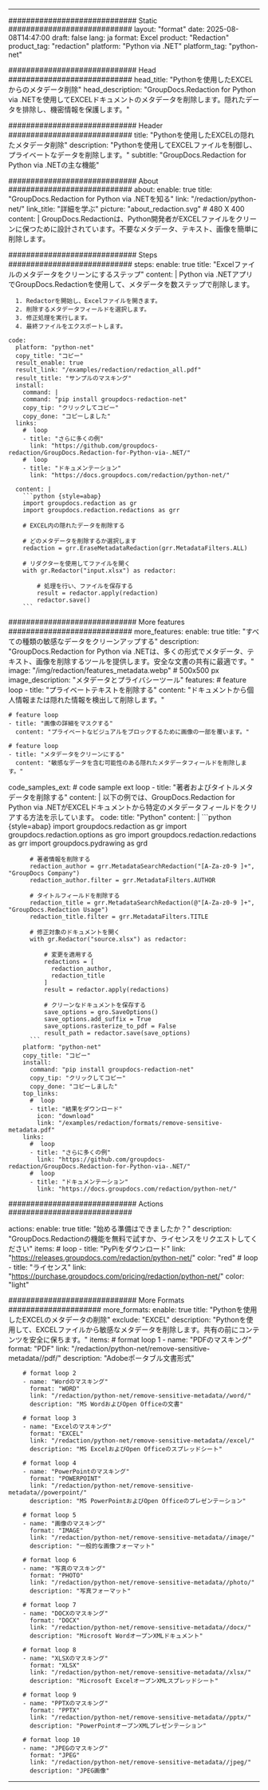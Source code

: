 
---
############################# Static ############################
layout: "format"
date:  2025-08-08T14:47:00
draft: false
lang: ja
format: Excel
product: "Redaction"
product_tag: "redaction"
platform: "Python via .NET"
platform_tag: "python-net"

############################# Head ############################
head_title: "Pythonを使用したEXCELからのメタデータ削除"
head_description: "GroupDocs.Redaction for Python via .NETを使用してEXCELドキュメントのメタデータを削除します。隠れたデータを排除し、機密情報を保護します。"

############################# Header ############################
title: "Pythonを使用したEXCELの隠れたメタデータ削除" 
description: "Pythonを使用してEXCELファイルを制御し、プライベートなデータを削除します。"
subtitle: "GroupDocs.Redaction for Python via .NETの主な機能" 

############################# About ############################
about:
    enable: true
    title: "GroupDocs.Redaction for Python via .NETを知る"
    link: "/redaction/python-net/"
    link_title: "詳細を学ぶ"
    picture: "about_redaction.svg" # 480 X 400
    content: |
       GroupDocs.Redactionは、Python開発者がEXCELファイルをクリーンに保つために設計されています。不要なメタデータ、テキスト、画像を簡単に削除します。

############################# Steps ############################
steps:
    enable: true
    title: "Excelファイルのメタデータをクリーンにするステップ"
    content: |
      Python via .NETアプリでGroupDocs.Redactionを使用して、メタデータを数ステップで削除します。
      
      1. Redactorを開始し、Excelファイルを開きます。
      2. 削除するメタデータフィールドを選択します。
      3. 修正処理を実行します。
      4. 最終ファイルをエクスポートします。
   
    code:
      platform: "python-net"
      copy_title: "コピー"
      result_enable: true
      result_link: "/examples/redaction/redaction_all.pdf"
      result_title: "サンプルのマスキング"
      install:
        command: |
        command: "pip install groupdocs-redaction-net"
        copy_tip: "クリックしてコピー"
        copy_done: "コピーしました"
      links:
        #  loop
        - title: "さらに多くの例"
          link: "https://github.com/groupdocs-redaction/GroupDocs.Redaction-for-Python-via-.NET/"
        #  loop
        - title: "ドキュメンテーション"
          link: "https://docs.groupdocs.com/redaction/python-net/"
          
      content: |
        ```python {style=abap}
        import groupdocs.redaction as gr
        import groupdocs.redaction.redactions as grr

        # EXCEL内の隠れたデータを削除する

        # どのメタデータを削除するか選択します
        redaction = grr.EraseMetadataRedaction(grr.MetadataFilters.ALL)

        # リダクターを使用してファイルを開く
        with gr.Redactor("input.xlsx") as redactor:

            # 処理を行い、ファイルを保存する
            result = redactor.apply(redaction)
            redactor.save()
        ```            


############################# More features ############################
more_features:
  enable: true
  title: "すべての種類の敏感なデータをクリーンアップする"
  description: "GroupDocs.Redaction for Python via .NETは、多くの形式でメタデータ、テキスト、画像を削除するツールを提供します。安全な文書の共有に最適です。"
  image: "/img/redaction/features_metadata.webp" # 500x500 px
  image_description: "メタデータとプライバシーツール"
  features:
    # feature loop
    - title: "プライベートテキストを削除する"
      content: "ドキュメントから個人情報または隠れた情報を検出して削除します。"

    # feature loop
    - title: "画像の詳細をマスクする"
      content: "プライベートなビジュアルをブロックするために画像の一部を覆います。"

    # feature loop
    - title: "メタデータをクリーンにする"
      content: "敏感なデータを含む可能性のある隠れたメタデータフィールドを削除します。"
      
  code_samples_ext:
    # code sample ext loop
    - title: "著者およびタイトルメタデータを削除する"
      content: |
        以下の例では、GroupDocs.Redaction for Python via .NETがEXCELドキュメントから特定のメタデータフィールドをクリアする方法を示しています。
      code:
        title: "Python"
        content: |
          ```python {style=abap}
          import groupdocs.redaction as gr
          import groupdocs.redaction.options as gro
          import groupdocs.redaction.redactions as grr
          import groupdocs.pydrawing as grd

          # 著者情報を削除する
          redaction_author = grr.MetadataSearchRedaction("[A-Za-z0-9 ]+", "GroupDocs Company")
          redaction_author.filter = grr.MetadataFilters.AUTHOR

          # タイトルフィールドを削除する
          redaction_title = grr.MetadataSearchRedaction(@"[A-Za-z0-9 ]+", "GroupDocs.Redaction Usage")
          redaction_title.filter = grr.MetadataFilters.TITLE

          # 修正対象のドキュメントを開く
          with gr.Redactor("source.xlsx") as redactor:

              # 変更を適用する
              redactions = [
                redaction_author,
                redaction_title
              ]
              result = redactor.apply(redactions)

              # クリーンなドキュメントを保存する
              save_options = gro.SaveOptions()
              save_options.add_suffix = True
              save_options.rasterize_to_pdf = False
              result_path = redactor.save(save_options)
          ```
        platform: "python-net"
        copy_title: "コピー"
        install:
          command: "pip install groupdocs-redaction-net"
          copy_tip: "クリックしてコピー"
          copy_done: "コピーしました"
        top_links:
          #  loop
          - title: "結果をダウンロード"
            icon: "download"
            link: "/examples/redaction/formats/remove-sensitive-metadata.pdf"
        links:
          #  loop
          - title: "さらに多くの例"
            link: "https://github.com/groupdocs-redaction/GroupDocs.Redaction-for-Python-via-.NET/"
          #  loop
          - title: "ドキュメンテーション"
            link: "https://docs.groupdocs.com/redaction/python-net/"


############################# Actions ############################

actions:
  enable: true
  title: "始める準備はできましたか？"
  description: "GroupDocs.Redactionの機能を無料で試すか、ライセンスをリクエストしてください"
  items:
    #  loop
    - title: "PyPiをダウンロード"
      link: "https://releases.groupdocs.com/redaction/python-net/"
      color: "red"
        #  loop
    - title: "ライセンス"
      link: "https://purchase.groupdocs.com/pricing/redaction/python-net/"
      color: "light"


############################# More Formats #####################
more_formats:
    enable: true
    title: "Pythonを使用したEXCELのメタデータの削除"
    exclude: "EXCEL"
    description: "Pythonを使用して、EXCELファイルから敏感なメタデータを削除します。共有の前にコンテンツを安全に保ちます。"
    items: 
        # format loop 1
        - name: "PDFのマスキング"
          format: "PDF"
          link: "/redaction/python-net/remove-sensitive-metadata//pdf/"
          description: "Adobeポータブル文書形式"

        # format loop 2
        - name: "Wordのマスキング"
          format: "WORD"
          link: "/redaction/python-net/remove-sensitive-metadata//word/"
          description: "MS WordおよびOpen Officeの文書"
          
        # format loop 3
        - name: "Excelのマスキング"
          format: "EXCEL"
          link: "/redaction/python-net/remove-sensitive-metadata//excel/"
          description: "MS ExcelおよびOpen Officeのスプレッドシート"

        # format loop 4
        - name: "PowerPointのマスキング"
          format: "POWERPOINT"
          link: "/redaction/python-net/remove-sensitive-metadata//powerpoint/"
          description: "MS PowerPointおよびOpen Officeのプレゼンテーション"

        # format loop 5
        - name: "画像のマスキング"
          format: "IMAGE"
          link: "/redaction/python-net/remove-sensitive-metadata//image/"
          description: "一般的な画像フォーマット"

        # format loop 6
        - name: "写真のマスキング"
          format: "PHOTO"
          link: "/redaction/python-net/remove-sensitive-metadata//photo/"
          description: "写真フォーマット"

        # format loop 7
        - name: "DOCXのマスキング"
          format: "DOCX"
          link: "/redaction/python-net/remove-sensitive-metadata//docx/"
          description: "Microsoft WordオープンXMLドキュメント"
          
        # format loop 8
        - name: "XLSXのマスキング"
          format: "XLSX"
          link: "/redaction/python-net/remove-sensitive-metadata//xlsx/"
          description: "Microsoft ExcelオープンXMLスプレッドシート"
          
        # format loop 9
        - name: "PPTXのマスキング"
          format: "PPTX"
          link: "/redaction/python-net/remove-sensitive-metadata//pptx/"
          description: "PowerPointオープンXMLプレゼンテーション"

        # format loop 10
        - name: "JPEGのマスキング"
          format: "JPEG"
          link: "/redaction/python-net/remove-sensitive-metadata//jpeg/"
          description: "JPEG画像"


---